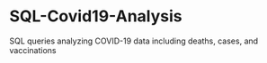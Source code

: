 # SQL-Covid19-Analysis
SQL queries analyzing COVID-19 data including deaths, cases, and vaccinations
